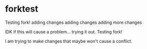 # forktest

Testing fork!
adding changes
adding changes
adding more changes


IDK if this will cause a problem... trying it out.
Testing fork!

I am trying to make changes that maybe won't cause a conflict.
